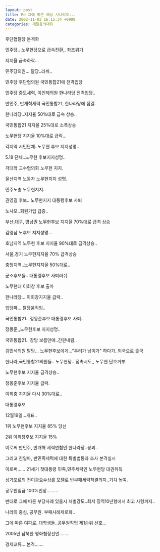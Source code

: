 ```yaml
---
layout: post
title: Re 그에 따른 예상 시나리오...
date: 2002-11-03 16:15:34 +0900
categories: 깨달음의대화
---
```

후단협탈당 본격화
  

  
민주당.. 노무현당으로 급속전환,, 좌초위기
  
지지율 급속하락...
  
민주당의원... 탈당..러쉬..
  

  
민주당 후단협의원 국민통합21에 전격입당
  
민주당 중도세력, 이인제의원 한나라당 전격입당..
  
반민주, 반개혁세력 국민통합21, 한나라당에 집결.
  

  
한나라당..지지율 50%대로 급속 상승..
  
국민통합21 지지율 25%대로 소폭상승
  
노무현당 지지율 10%대로 급락...
  

  
각지역 시민단체..노무현 후보 지지성명..
  
5.18 단체..노무현 후보지지성명..
  
각대학 교수협의회 노무현 지지.
  
울산지역 노동자 노무현지지 성명.
  
민주노총 노무현지지..
  
권영길 후보.. 노무현지지 대통령후보 사퇴
  
노사모..회원가입 급증..
  
부산,대구, 영남권 노무현후보 지지율 70%대로 급격 상승
  
김영삼 노후보 지지성명...
  
호남지역 노무현 후보 지지율 90%대로 급격상승..
  
서울,경기 노무현지지율 70% 급격상승
  
충청지역..노무현지지율 50%대로..
  
군소후보들.. 대통령후보 사퇴러쉬
  
노무현대 이회창 후보 출마
  

  
한나라당... 이회창지지율 급락..
  
입당파... 탈당움직임..
  
국민통합21.. 정몽준후보 대통령후보 사퇴..
  
정몽준,,노무현후보 지지성명..
  
국민통합21.. 창당 보름만에..간판내림..
  
김민석의원 탈당... 노무현후보에게..."우리가 남이가" 하다가..외국으로 출국
  
한나라,국민통합21의원들.. 노무현당.. 접촉시도,, 노무현 단호거부.
  

  
노무현후보 지지율 급격상승..
  
정몽준후보 지지율 급락.
  
이회충 지지율 다시 30%대로..
  

  
대통령후보
  
12월19일...개표..
  
1위 노무현후보 지지율 85% 당선
  
2위 이회창후보 지지율 15%
  

  
이로써 반민주, 반개혁 세력연합인 한나라당..붕괴..
  
그리고 친일파, 반민족세력에 대한 특별법통과 조사 본격실시
  

  
이로써...... 21세기 첫대통령 민족,민주세력인 노무현당 대권취득
  
싱가포르의 전이광요수상를 모델로 반부패세력척결의지..기치 높여.
  
공무원임금 100%인상.........
  
반대로 그에 따른 부당사례 있을시 처벌강도..최저 징역10년형에서 최고 사형까지..
  

  
나라의 중심, 공무원. 부패사례제로화..
  
그에 따른 여파로..대학생들..공무원직업 제1순위 선호...
  

  
2005년 남북한 평화협정선언........
  
경제교류....본격.......